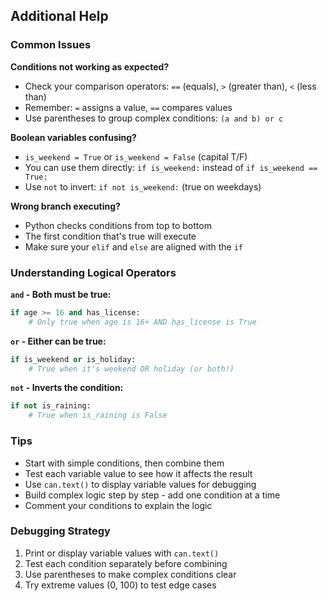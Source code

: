 ## Additional Help

### Common Issues

**Conditions not working as expected?**

- Check your comparison operators: `==` (equals), `>` (greater than), `<` (less than)
- Remember: `=` assigns a value, `==` compares values
- Use parentheses to group complex conditions: `(a and b) or c`

**Boolean variables confusing?**

- `is_weekend = True` or `is_weekend = False` (capital T/F)
- You can use them directly: `if is_weekend:` instead of `if is_weekend == True:`
- Use `not` to invert: `if not is_weekend:` (true on weekdays)

**Wrong branch executing?**

- Python checks conditions from top to bottom
- The first condition that's true will execute
- Make sure your `elif` and `else` are aligned with the `if`

### Understanding Logical Operators

**`and` - Both must be true:**

```python
if age >= 16 and has_license:
    # Only true when age is 16+ AND has_license is True
```

**`or` - Either can be true:**

```python
if is_weekend or is_holiday:
    # True when it's weekend OR holiday (or both!)
```

**`not` - Inverts the condition:**

```python
if not is_raining:
    # True when is_raining is False
```

### Tips

- Start with simple conditions, then combine them
- Test each variable value to see how it affects the result
- Use `can.text()` to display variable values for debugging
- Build complex logic step by step - add one condition at a time
- Comment your conditions to explain the logic

### Debugging Strategy

1. Print or display variable values with `can.text()`
2. Test each condition separately before combining
3. Use parentheses to make complex conditions clear
4. Try extreme values (0, 100) to test edge cases

